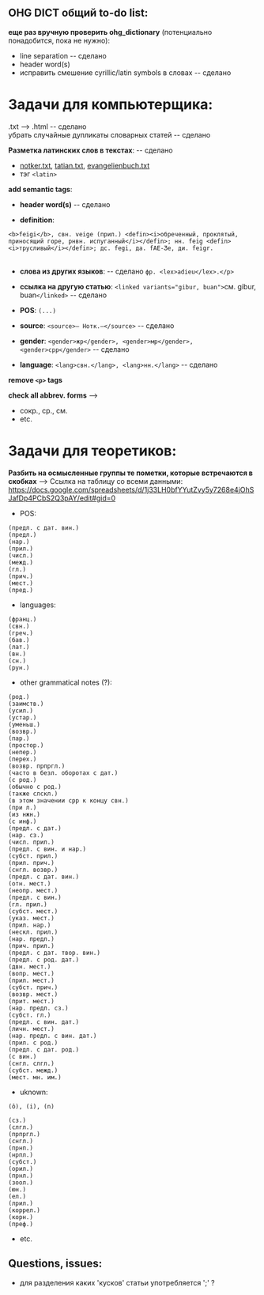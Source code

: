## OHG DICT общий to-do list:

<b>еще раз вручную проверить ohg_dictionary</b> (потенциально понадобится, пока не нужно):
* line separation -- сделано
* header word(s)
* исправить смешение cyrillic/latin symbols в словах -- сделано

# Задачи для компьютерщика:

.txt --> .html -- сделано</br>
убрать случайные дупликаты словарных статей -- сделано</br>

<b>Разметка латинских слов в текстах</b>: -- сделано
* [notker.txt](https://github.com/phuuda/Old-High-German/blob/master/ahd-texts/texts/notker.txt), [tatian.txt](https://github.com/phuuda/Old-High-German/blob/master/ahd-texts/texts/tatian.txt), [evangelienbuch.txt](https://github.com/phuuda/Old-High-German/blob/master/ahd-texts/texts/evangelienbuch.txt)
* тэг ```<latin>```

<b>add semantic tags</b>:
* <b>header word(s)</b> -- сделано 

* <b>definition</b>:</br>

```<b>feigi</b>, свн. veige (прил.) <defin><i>обреченный, проклятый, приносящий горе, рнвн. испуганный</i></defin>; нн. feig <defin><i>трусливый</i></defin>; дс. fegi, да. fAE-Ʒe, ди. feigr.```</br></br>

* <b>слова из других языков</b>: -- сделано ```фр. <lex>adieu</lex>.</p>```

* <b>ссылка на другую статью</b>: ```<linked variants="gibur, buan">```см. gibur, buan```</linked>``` -- сделано 
* <b>POS</b>:			```(...)```
* <b>source</b>:		```<source>— Нотк.—</source>``` -- сделано
* <b>gender</b>:		```<gender>жр</gender>, <gender>мр</gender>, <gender>срр</gender>``` -- сделано
* <b>language</b>:		```<lang>свн.</lang>, <lang>нн.</lang>``` -- сделано

			
<b>remove ```<p>``` tags</b>

<b>check all abbrev. forms</b> -->
* сокр., ср., см.
* etc.

# Задачи для теоретиков:

<b>Разбить на осмысленные группы те пометки, которые встречаются в скобках</b> -->
Ссылка на таблицу со всеми данными: https://docs.google.com/spreadsheets/d/1j33LH0bfYYutZvy5y7268e4jOhSJafDp4PCbS2Q3pAY/edit#gid=0

* POS:
```
(предл. с дат. вин.)
(предл.)
(нар.)
(прил.)
(числ.)
(межд.)
(гл.)
(прич.)
(мест.)
(пред.)
```
* languages:
```
(франц.)
(свн.)
(греч.)
(бав.)
(лат.)
(вн.)
(сн.)
(рун.)
```
* other grammatical notes (?):
```
(род.)
(заимств.)
(усил.)
(устар.)
(уменьш.)
(возвр.)
(пар.)
(простор.)
(непер.)
(перех.)
(возвр. прпргл.)
(часто в безл. оборотах с дат.)
(с род.)
(обычно с род.)
(также слскл.)
(в этом значении срр к концу свн.)
(при л.)
(из нжн.)
(с инф.)
(предл. с дат.)
(нар. сз.)
(числ. прил.)
(предл. с вин. и нар.)
(субст. прил.)
(прил. прич.)
(снгл. возвр.)
(предл. с дат. вин.)
(отн. мест.)
(неопр. мест.)
(предл. с вин.)
(гл. прил.)
(субст. мест.)
(указ. мест.)
(прил. нар.)
(нескл. прил.)
(нар. предл.)
(прич. прил.)
(предл. с дат. твор. вин.)
(предл. с род. дат.)
(двн. мест.)
(вопр. мест.)
(прил. мест.)
(субст. прич.)
(возвр. мест.)
(прит. мест.)
(нар. предл. сз.)
(субст. гл.)
(предл. с вин. дат.)
(личн. мест.)
(нар. предл. с вин. дат.)
(прил. с род.)
(предл. с дат. род.)
(с вин.)
(снгл. слгл.)
(субст. межд.)
(мест. мн. им.)
```

* uknown:
```
(ô), (i), (n)

(сз.)
(слгл.)
(прпргл.)
(снгл.)
(прнп.)
(нрпл.)
(субст.)
(орил.)
(прнл.)
(зоол.)
(юн.)
(ел.)
(лрил.)
(коррел.)
(корн.)
(преф.)

```
* etc.

## Questions, issues:
* для разделения каких 'кусков' статьи употребляется ';' ?
